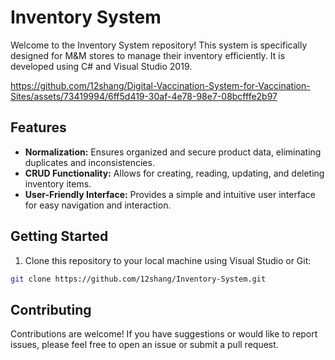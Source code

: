 # Inventory System

Welcome to the Inventory System repository! This system is specifically designed for M&M stores to manage their inventory efficiently. It is developed using C# and Visual Studio 2019.

https://github.com/12shang/Digital-Vaccination-System-for-Vaccination-Sites/assets/73419994/6ff5d419-30af-4e78-98e7-08bcfffe2b97

## Features

- **Normalization:** Ensures organized and secure product data, eliminating duplicates and inconsistencies.
- **CRUD Functionality:** Allows for creating, reading, updating, and deleting inventory items.
- **User-Friendly Interface:** Provides a simple and intuitive user interface for easy navigation and interaction.

## Getting Started

1. Clone this repository to your local machine using Visual Studio or Git:

```bash
git clone https://github.com/12shang/Inventory-System.git

```
## Contributing
Contributions are welcome! If you have suggestions or would like to report issues, please feel free to open an issue or submit a pull request.
